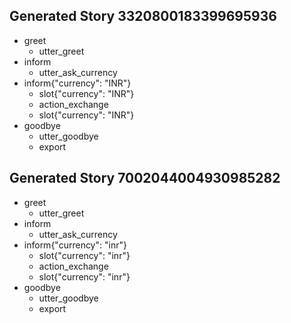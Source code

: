 ## Generated Story 3320800183399695936
* greet
    - utter_greet
* inform
    - utter_ask_currency
* inform{"currency": "INR"}
    - slot{"currency": "INR"}
    - action_exchange
    - slot{"currency": "INR"}
* goodbye
    - utter_goodbye
    - export
## Generated Story 7002044004930985282
* greet
    - utter_greet
* inform
    - utter_ask_currency
* inform{"currency": "inr"}
    - slot{"currency": "inr"}
    - action_exchange
    - slot{"currency": "inr"}
* goodbye
    - utter_goodbye
    - export


